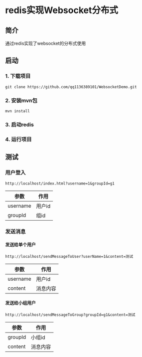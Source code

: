 # redis实现Websocket分布式

## 简介
通过redis实现了websocket的分布式使用

## 启动

### 1. 下载项目
```
git clone https://github.com/qq1136389101/WebsocketDemo.git
```

### 2. 安装mvn包
```
mvn install
```
### 3. 启动redis

### 4. 运行项目

## 测试
### 用户登入
`http://localhost/index.html?username=1&groupId=g1`

参数 | 作用
---|---
username | 用户id
groupId | 组id

### 发送消息
#### 发送给单个用户  
`http://localhost/sendMessageToUser?userName=1&content=测试`

参数 | 作用
---|---
username | 用户id
content | 消息内容


#### 发送给小组用户  
`http://localhost/sendMessageToGroup?groupId=g1&content=测试`

参数 | 作用
---|---
groupId | 小组id
content | 消息内容


